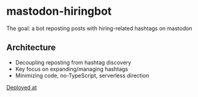 # mastodon-hiringbot

The goal: a bot reposting posts with hiring-related hashtags on mastodon

## Architecture

- Decoupling reposting from hashtag discovery
- Key focus on expanding/managing hashtags
- Minimizing code, no-TypeScript, serverless direction

<a rel="me" href="https://hachyderm.io/@hiringbot">Deployed at</a>
